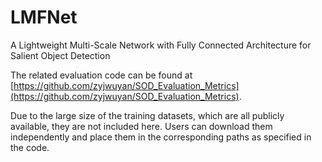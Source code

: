 # LMFNet
A Lightweight Multi-Scale Network with Fully Connected Architecture for Salient Object Detection

The related evaluation code can be found at [https://github.com/zyjwuyan/SOD_Evaluation_Metrics](https://github.com/zyjwuyan/SOD_Evaluation_Metrics).

Due to the large size of the training datasets, which are all publicly available, they are not included here. Users can download them independently and place them in the corresponding paths as specified in the code.
